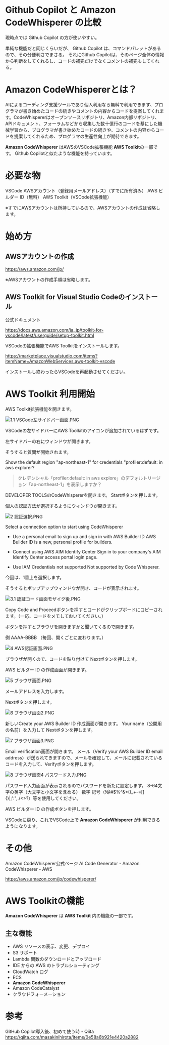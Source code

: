 <!--
title:   無料で始めるAmazon CodeWhisperer  on VSCode（Github Copilotと同等の性能？）
tags:    Amazon,CodeWhisperer,copilot
id:      52d3fad3aea8300d391f
private: false
-->

# Github Copilot と Amazon CodeWhisperer の比較

現時点では Github Copilot の方が使いやすい。

単純な機能だと同じくらいだが、
Github Copilot は、コマンドパレットがあるので、その分便利さでまさる。
それにGithub Copilotは、そのページ全体の情報から判断をしてくれるし、コードの補完だけでなくコメントの補完もしてくれる。

# Amazon CodeWhispererとは？

AIによるコーディング支援ツールであり個人利用なら無料で利用できます、プログラマが書き始めたコードの続きやコメントの内容からコードを提案してくれます。CodeWhispererはオープンソースリポジトリ、Amazon内部リポジトリ、APIドキュメント、フォーラムなどから収集した数十億行のコードを基にした機械学習から、プログラマが書き始めたコードの続きや、コメントの内容からコードを提案してくれるため、プログラマの生産性向上が期待できます。

**Amazon CodeWhisperer** はAWSのVSCode拡張機能 **AWS Toolkit**の一部です。
Github Copilotと似たような機能を持っています。

# 必要な物
VSCode
AWSアカウント（登録用メールアドレス）（すでに所有済み）
AWS ビルダー ID（無料）
AWS Toolkit（VSCode拡張機能）

※すでにAWSアカウントは所持しているので、AWSアカウントの作成は省略します。

# 始め方

## AWSアカウントの作成

https://aws.amazon.com/jp/

※AWSアカウントの作成手順は省略します。

## AWS Toolkit for Visual Studio Codeのインストール

公式ドキュメント

https://docs.aws.amazon.com/ja_jp/toolkit-for-vscode/latest/userguide/setup-toolkit.html

VSCodeの拡張機能でAWS Toolkitをインストールします。

https://marketplace.visualstudio.com/items?itemName=AmazonWebServices.aws-toolkit-vscode

インストールし終わったらVSCodeを再起動させてください。

# AWS Toolkit 利用開始

AWS Toolkit拡張機能を開きます。

![1.1 VSCode左サイドバー画面.PNG](https://qiita-image-store.s3.ap-northeast-1.amazonaws.com/0/44761/bc6effbf-337f-8f12-f6ff-117dcfb0b3ad.png)

VSCodeの左サイドバーにAWS Toolkitのアイコンが追加されているはずです。

左サイドバーの右にウィンドウが開きます。

そうすると質問が開始されます。

Show the default region "ap-northeast-1" for credentials "profiler:default: in aws explorer?

> クレデンシャル「profiler:default: in aws explore」のデフォルトリージョン「ap-northeast-1」を表示しますか？

DEVELOPER TOOLSのCodeWhispererを開きます。
Startボタンを押します。


個人の認証方法が選択するようにウィンドウが開きます。


![2 認証選択.PNG](https://qiita-image-store.s3.ap-northeast-1.amazonaws.com/0/44761/f7d4ead3-d85a-90ae-6840-64950dc8c660.png)


Select a connection option to start using CodeWhisperer

* Use a personal email to sign up and sign in with AWS Builder ID
AWS Builder ID is a new, personal profile for builders.

* Connect using AWS AIM Identify Center
Sign in to your company's AIM Identify Center access portal login page.

* Use IAM Credentials not supported
Not supported by Code Whisperer.

今回は、1番上を選択します。

そうするとポップアップウィンドウが開き、コードが表示されます。

![3.1 認証コード画面モザイク後.PNG](https://qiita-image-store.s3.ap-northeast-1.amazonaws.com/0/44761/edaa43c1-7c75-e5f3-10cd-8f14f8472686.png)


Copy Code and Proceedボタンを押すとコードがクリップボードにコピーされます。（一応、コードをメモしておいてください。）

ボタンを押すとブラウザを開きますかと聞いてくるので開きます。

例
AAAA-BBBB
（毎回、開くごとに変わります。）


![4 AWS認証画面.PNG](https://qiita-image-store.s3.ap-northeast-1.amazonaws.com/0/44761/fe7e16ca-a294-e960-1b31-648b47a77248.png)


ブラウザが開くので、コードを貼り付けて
Nextボタンを押します。

AWS ビルダー ID の作成画面が開きます。

![5 ブラウザ画面.PNG](https://qiita-image-store.s3.ap-northeast-1.amazonaws.com/0/44761/b800d8cb-9911-e0b6-8381-682156a248ed.png)


メールアドレスを入力します。

Nextボタンを押します。

![6 ブラウザ画面2.PNG](https://qiita-image-store.s3.ap-northeast-1.amazonaws.com/0/44761/eddc9640-ad4d-afcd-aecf-0ba5f1e899b1.png)

新しいCreate your AWS Builder ID 作成画面が開きます。
Your name（公開用の名前）を入力して Nextボタンを押します。

![7 ブラウザ画面3.PNG](https://qiita-image-store.s3.ap-northeast-1.amazonaws.com/0/44761/9673fef9-1c6b-d980-a068-9bf83f70e4c8.png)

Email verification画面が開きます。
メール（Verify your AWS Builder ID email address）が送られてきますので、メールを確認して、メールに記載されているコードを入力して、Verifyボタンを押します。

![8 ブラウザ画面4 パスワード入力.PNG](https://qiita-image-store.s3.ap-northeast-1.amazonaws.com/0/44761/8e0d3a8e-35e7-e4d9-85a2-886390e64f7e.png)

パスワード入力画面が表示されるのでパスワードを新たに設定します。
8-64文字の英字（大文字と小文字を含める）
数字
記号（!@#$%^&*()_+-=[]{}|;':",./<>?）等を使用してください。

AWS ビルダー ID の作成ボタンを押します。

VSCodeに戻り、これでVSCode上で **Amazon CodeWhisperer** が利用できるようになります。



# その他

Amazon CodeWhisperer公式ページ
AI Code Generator - Amazon CodeWhisperer - AWS

https://aws.amazon.com/jp/codewhisperer/



# AWS Toolkitの機能

**Amazon CodeWhisperer** は **AWS Toolkit** 内の機能の一部です。

## 主な機能

* AWS リソースの表示、変更、デプロイ
* S3 サポート
* Lambda 関数のダウンロードとアップロード
* IDE からの AWS のトラブルシューティング
* CloudWatch ログ
* ECS
* **Amazon CodeWhisperer**
* Amazon CodeCatalyst
* クラウドフォーメーション


# 参考
GitHub Copilot導入後、初めて使う時 - Qiita
https://qiita.com/masakinihirota/items/0e58a6b921e4420a2882

